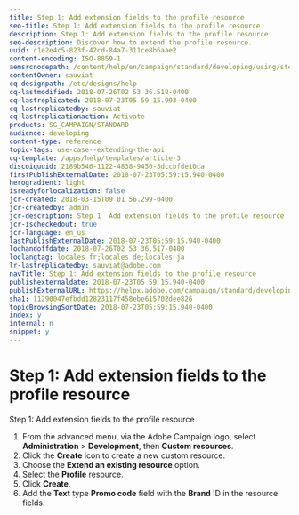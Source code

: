```yaml
---
title: Step 1: Add extension fields to the profile resource
seo-title: Step 1: Add extension fields to the profile resource
description: Step 1: Add extension fields to the profile resource
seo-description: Discover how to extend the profile resource.
uuid: c1e2e4c5-823f-42cd-84a7-311ce8b6aae2
content-encoding: ISO-8859-1
aemsrcnodepath: /content/help/en/campaign/standard/developing/using/step-1--add-extension-fields-to-the-profile-resource
contentOwner: sauviat
cq-designpath: /etc/designs/help
cq-lastmodified: 2018-07-26T02 53 36.518-0400
cq-lastreplicated: 2018-07-23T05 59 15.993-0400
cq-lastreplicatedby: sauviat
cq-lastreplicationaction: Activate
products: SG_CAMPAIGN/STANDARD
audience: developing
content-type: reference
topic-tags: use-case--extending-the-api
cq-template: /apps/help/templates/article-3
discoiquuid: 2189b546-1122-4838-9450-3dccbfde10ca
firstPublishExternalDate: 2018-07-23T05:59:15.940-0400
herogradient: light
isreadyforlocalization: false
jcr-created: 2018-03-15T09 01 56.299-0400
jcr-createdby: admin
jcr-description: Step 1  Add extension fields to the profile resource
jcr-ischeckedout: true
jcr-language: en_us
lastPublishExternalDate: 2018-07-23T05:59:15.940-0400
lochandoffdate: 2018-07-26T02 53 36.517-0400
loclangtag: locales fr;locales de;locales ja
lr-lastreplicatedby: sauviat@adobe.com
navTitle: Step 1: Add extension fields to the profile resource
publishexternaldate: 2018-07-23T05 59 15.940-0400
publishExternalURL: https://helpx.adobe.com/campaign/standard/developing/using/step-1--add-extension-fields-to-the-profile-resource.html
sha1: 11290047efbdd12823117f458ebe615702dee826
topicBrowsingSortDate: 2018-07-23T05:59:15.940-0400
index: y
internal: n
snippet: y
---
```


# Step 1: Add extension fields to the profile resource

Step 1: Add extension fields to the profile resource

1. From the advanced menu, via the Adobe Campaign logo, select **Administration** > **Development**, then **Custom resources**.
1. Click the **Create** icon to create a new custom resource.
1. Choose the **Extend an existing resource** option.
1. Select the **Profile** resource.
1. Click **Create**.
1. Add the **Text** type **Promo code** field with the **Brand** ID in the resource fields.

